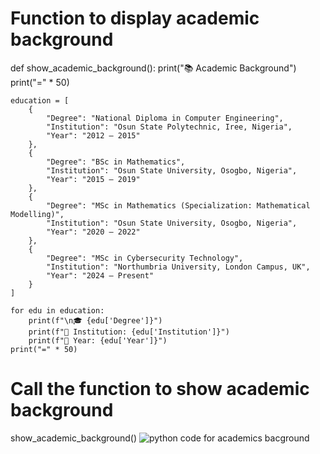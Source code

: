 # Function to display academic background
def show_academic_background():
    print("📚 Academic Background")
    print("=" * 50)

    education = [
        {
            "Degree": "National Diploma in Computer Engineering",
            "Institution": "Osun State Polytechnic, Iree, Nigeria",
            "Year": "2012 – 2015"
        },
        {
            "Degree": "BSc in Mathematics",
            "Institution": "Osun State University, Osogbo, Nigeria",
            "Year": "2015 – 2019"
        },
        {
            "Degree": "MSc in Mathematics (Specialization: Mathematical Modelling)",
            "Institution": "Osun State University, Osogbo, Nigeria",
            "Year": "2020 – 2022"
        },
        {
            "Degree": "MSc in Cybersecurity Technology",
            "Institution": "Northumbria University, London Campus, UK",
            "Year": "2024 – Present"
        }
    ]

    for edu in education:
        print(f"\n🎓 {edu['Degree']}")
        print(f"🏫 Institution: {edu['Institution']}")
        print(f"📅 Year: {edu['Year']}")
    print("=" * 50)

# Call the function to show academic background
show_academic_background()
![python code for academics bacground](https://github.com/user-attachments/assets/6a2241ca-f6c0-40ce-809e-aeb581c96fa0)
